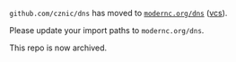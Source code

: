`github.com/cznic/dns` has moved to [`modernc.org/dns`](https://godoc.org/modernc.org/dns) ([vcs](https://gitlab.com/cznic/dns)).

Please update your import paths to `modernc.org/dns`.

This repo is now archived.
